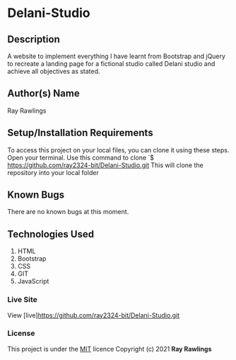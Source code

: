 # Delani-Studio   
## Description
A website to implement everything I have learnt from Bootstrap and jQuery to recreate a landing page for a fictional studio called Delani studio and achieve all objectives as stated.

## Author(s) Name
Ray Rawlings
## Setup/Installation Requirements

To access this project on your local files, you can clone it using these steps.
Open your terminal.
Use this command to clone `$ https://github.com/ray2324-bit/Delani-Studio.git
This will clone the repository into your local folder
## Known Bugs
There are no known bugs at this moment.
## Technologies Used
1. HTML
2. Bootstrap
3. CSS
4. GIT
5. JavaScript
### Live Site
View [live]https://github.com/ray2324-bit/Delani-Studio.git
### License
This project is under the [MIT](https://choosealicense.com/licenses/mit/) licence
Copyright (c) 2021 **Ray Rawlings**

